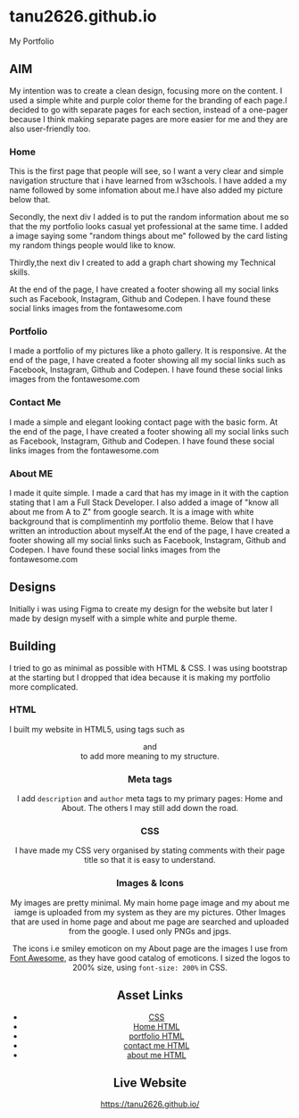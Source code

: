 # tanu2626.github.io
My Portfolio


## AIM
My intention was to create a clean design, focusing more on the content. I used a simple white and purple color theme for the branding of each page.I decided to go with separate pages for each section, instead of a one-pager because I think making separate pages are more easier for
me and they are also user-friendly too.

### Home

This is the first page that people will see, so I want a very clear and simple navigation structure that i have learned from w3schools. I have added a my name followed by some infomation about me.I have also added my picture below that.

Secondly, the next div I added is to put the random information about me so that the my portfolio looks casual yet professional at the same time. I added a image saying some "random things about me" followed by the card listing my random things people would like to know.

Thirdly,the next div I created to add a graph chart showing my Technical skills. 

At the end of the page, I have created a footer showing all my social links such as Facebook, Instagram, Github and Codepen. I have found these social links images from the fontawesome.com

### Portfolio

I made a portfolio of my pictures like a photo gallery. It is responsive. At the end of the page, I have created a footer showing all my social links such as Facebook, Instagram, Github and Codepen. I have found these social links images from the fontawesome.com

### Contact Me

I made a simple and elegant looking contact page with the basic form. At the end of the page, I have created a footer showing all my social links such as Facebook, Instagram, Github and Codepen. I have found these social links images from the fontawesome.com

### About ME

I made it quite simple. I made a card that has my image in it with the caption stating that I am a Full Stack Developer.
I also added a image of "know all about me from A to Z" from google search. It is a image with white background that is complimentinh
my portfolio theme. Below that I have written an introduction about myself.At the end of the page, I have created a footer showing all my social links such as Facebook, Instagram, Github and Codepen.
I have found these social links images from the fontawesome.com

## Designs

Initially i was using Figma to create my design for the website but later I made by design myself with a simple white and purple 
theme.

## Building

I tried to go as minimal as possible with HTML & CSS. I was using bootstrap at the starting but I dropped that idea because 
it is making my portfolio more complicated.

### HTML

I built my website in HTML5, using tags such as <div> <header> and <footer> to add more meaning to my structure.

### Meta tags

I add `description` and `author` meta tags to my primary pages: Home and About. The others I may still add down the road.

### CSS

I have made my CSS very organised by stating comments with their page title so that it is easy to understand. 

### Images & Icons

My images are pretty minimal. My main home page image and my about me iamge is uploaded from my system as they are my pictures. Other Images that are used in home page and about me page are searched and uploaded from the google. I used only PNGs and jpgs.

The icons i.e smiley emoticon on my About page are the images I use from [Font Awesome](http://fontawesome.io/),
as they have good catalog of emoticons. I sized the logos to 200% size, using `font-size: 200%` in CSS.

## Asset Links

- [CSS](/css/cssstyle.css)
- [Home HTML](/index.html)
- [portfolio HTML](/about/portfolio.html)
- [contact me HTML](/contact/index.html)
- [about me HTML](/aboutme/index.html)

## Live Website

https://tanu2626.github.io/

